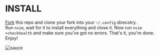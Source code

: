 # INSTALL

[Fork](https://github.com/wrex-dots/nvim/fork) this repo and clone your fork into your `~/.config` direcotry.  
Run `nvim`, wait for it to install everything and close it.
Now run `nvim +checkhealth` and make sure you've got no errors.
That's it, you're done. Enjoy!

![sauce](~/Pictures/Memes/Pocky/Hot.png)
